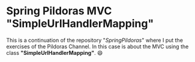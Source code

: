 # Spring Pildoras MVC "SimpleUrlHandlerMapping"

This is a continuation of the repository "*SpringPildoras*" where I put the exercises of the Pildoras Channel.
In this case is about the MVC using the class **"SimpleUrlHandlerMapping"**.
:smile:
